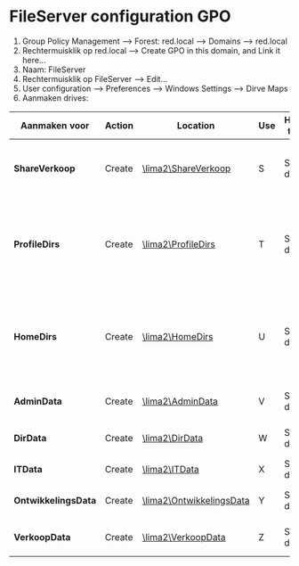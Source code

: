 # FileServer configuration GPO

1. Group Policy Management --> Forest: red.local --> Domains --> red.local
2. Rechtermuisklik op red.local --> Create GPO in this domain, and Link it here…
3. Naam: FileServer
4. Rechtermuisklik op FileServer --> Edit…
5. User configuration --> Preferences --> Windows Settings --> Dirve Maps
6. Aanmaken drives:

| Aanmaken voor | Action | Location | Use | Hide/Show this drive | Targeting |
| --- | --- | --- | --- | --- | --- |
| <b>ShareVerkoop</b> | Create | [\\lima2\ShareVerkoop](smb://lima2/ShareVerkoop) | S | Show this drive | IT Administratie<br>OR Verkoop<br>OR Ontwikkeling |
| <b>ProfileDirs</b> | Create | [\\lima2\ProfileDirs](smb://lima2/ProfileDirs) | T | Show this drive | Verkoop<br>OR Ontwikkeling<br>OR IT Administratie<br>OR Directie<br>OR Administratie |
| <b>HomeDirs</b> | Create | [\\lima2\HomeDirs](smb://lima2/HomeDirs) | U | Show this drive | Verkoop<br>OR Ontwikkeling<br>OR IT Administratie<br>OR Directie<br>OR Administratie |
| <b>AdminData</b> | Create | [\\lima2\AdminData](smb://lima2/AdminData) | V | Show this drive | Administratie<br>OR IT Administratie |
| <b>DirData</b> | Create | [\\lima2\DirData](smb://lima2/DirData) | W | Show this drive | Directie<br>OR IT Administratie |
| <b>ITData</b> | Create | [\\lima2\ITData](smb://lima2/ITData) | X | Show this drive | IT Administratie |
| <b>OntwikkelingsData</b> | Create | [\\lima2\OntwikkelingsData](smb://lima2/OntwikkelingsData) | Y | Show this drive | Ontwikkeling<br>OR IT Administratie |
| <b>VerkoopData</b> | Create | [\\lima2\VerkoopData](smb://lima2/VerkoopData) | Z | Show this drive | Verkoop<br>OR IT Administratie |
